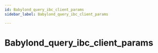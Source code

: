 ```yaml
---
id: Babylond_query_ibc_client_params
sidebar_label: Babylond_query_ibc_client_params

---
```


# Babylond_query_ibc_client_params